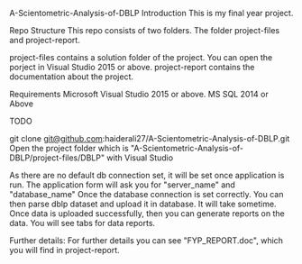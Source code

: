 A-Scientometric-Analysis-of-DBLP
Introduction
This is my final year project. 

Repo Structure
This repo consists of two folders. The folder project-files and project-report.

project-files contains a solution folder of the project. You can open the porject in Visual Studio 2015 or above.
project-report contains the documentation about the project.

Requirements
Microsoft Visual Studio 2015 or above.
MS SQL 2014 or Above

TODO

git clone git@github.com:haiderali27/A-Scientometric-Analysis-of-DBLP.git
Open the project folder which is  "A-Scientometric-Analysis-of-DBLP/project-files/DBLP" with Visual Studio

As there are no default db connection set, it will be set once application is run. The application form will ask you for "server_name" and "database_name"
Once the database connection is set correctly. You can then parse dblp dataset and upload it in database. It will take sometime. Once data is uploaded successfully, then you can generate reports on the data. You will see tabs for data reports. 

Further details:
For further details you can see "FYP_REPORT.doc", which you will find in project-report.
